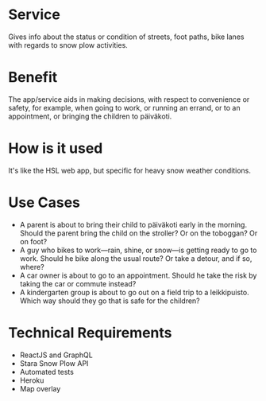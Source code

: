 Service
===

Gives info about the status or condition of streets, foot paths, bike lanes with regards to snow plow activities.

 
Benefit
===

The app/service aids in making decisions, with respect to convenience or safety, for example, when going to work, or running an errand, or to an appointment, or bringing the children to päiväkoti.


How is it used
===

It's like the HSL web app, but specific for heavy snow weather conditions.


Use Cases
===
	
-	A parent is about to bring their child to päiväkoti early in the morning. Should the parent bring the child on the stroller? Or on the toboggan? Or on foot?
-	A guy who bikes to work—rain, shine, or snow—is getting ready to go to work. Should he bike along the usual route? Or take a detour, and if so, where?
-	A car owner is about to go to an appointment. Should he take the risk by taking the car or commute instead?
-	A kindergarten group is about to go out on a field trip to a leikkipuisto. Which way should they go that is safe for the children?

Technical Requirements
===

-	ReactJS and GraphQL
-	Stara Snow Plow API
-	Automated tests
-	Heroku
-	Map overlay